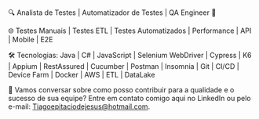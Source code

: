 🔍 Analista de Testes | Automatizador de Testes | QA Engineer 🧪

🌐 Testes Manuais | Testes ETL | Testes Automatizados | Performance | API | Mobile | E2E

🛠️ Tecnologias: Java | C# | JavaScript | Selenium WebDriver | Cypress | K6 | Appium | RestAssured | Cucumber | Postman | Insomnia | Git | CI/CD | Device Farm | Docker | AWS | ETL | DataLake

📩 Vamos conversar sobre como posso contribuir para a qualidade e o sucesso de sua equipe? Entre em contato comigo aqui no LinkedIn ou pelo e-mail: Tiagoepitaciodejesus@hotmail.com.
